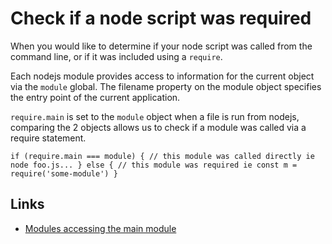 # Check if a node script was required
When you would like to determine if your node script was called from the command line, or if it was
included using a `require`.

Each nodejs module provides access to information for the current object via the `module` global. The filename property
on the module object specifies the entry point of the current application.

`require.main` is set to the `module` object when a file is run from nodejs, comparing the 2 objects allows us to check if a module
was called via a require statement.

`if (require.main === module) {
  // this module was called directly ie node foo.js...
}
else {
  // this module was required ie const m = require('some-module')
}`

## Links
* [Modules accessing the main module](https://nodejs.org/docs/latest/api/all.html#modules_accessing_the_main_module)
